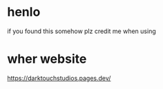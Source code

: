 # henlo
if you found this somehow
plz credit me when using
# wher website
https://darktouchstudios.pages.dev/
